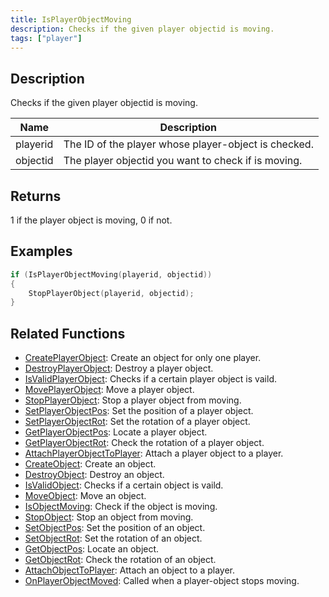 ```yaml
---
title: IsPlayerObjectMoving
description: Checks if the given player objectid is moving.
tags: ["player"]
---
```


## Description

Checks if the given player objectid is moving.

| Name     | Description                                          |
| -------- | ---------------------------------------------------- |
| playerid | The ID of the player whose player-object is checked. |
| objectid | The player objectid you want to check if is moving.  |

## Returns

1 if the player object is moving, 0 if not.

## Examples

```c
if (IsPlayerObjectMoving(playerid, objectid))
{
	StopPlayerObject(playerid, objectid);
}
```

## Related Functions

- [CreatePlayerObject](CreatePlayerObject): Create an object for only one player.
- [DestroyPlayerObject](DestroyPlayerObject): Destroy a player object.
- [IsValidPlayerObject](IsValidPlayerObject): Checks if a certain player object is vaild.
- [MovePlayerObject](MovePlayerObject): Move a player object.
- [StopPlayerObject](StopPlayerObject): Stop a player object from moving.
- [SetPlayerObjectPos](SetPlayerObjectPos): Set the position of a player object.
- [SetPlayerObjectRot](SetPlayerObjectRot): Set the rotation of a player object.
- [GetPlayerObjectPos](GetPlayerObjectPos): Locate a player object.
- [GetPlayerObjectRot](GetPlayerObjectRot): Check the rotation of a player object.
- [AttachPlayerObjectToPlayer](AttachObjectToPlayer): Attach a player object to a player.
- [CreateObject](CreateObject): Create an object.
- [DestroyObject](DestroyObject): Destroy an object.
- [IsValidObject](IsValidObject): Checks if a certain object is vaild.
- [MoveObject](MoveObject): Move an object.
- [IsObjectMoving](IsObjectMoving): Check if the object is moving.
- [StopObject](StopObject): Stop an object from moving.
- [SetObjectPos](SetObjectPos): Set the position of an object.
- [SetObjectRot](SetObjectRot): Set the rotation of an object.
- [GetObjectPos](GetObjectPos): Locate an object.
- [GetObjectRot](GetObjectRot): Check the rotation of an object.
- [AttachObjectToPlayer](AttachObjectToPlayer): Attach an object to a player.
- [OnPlayerObjectMoved](../callbacks/OnPlayerObjectMoved): Called when a player-object stops moving.
